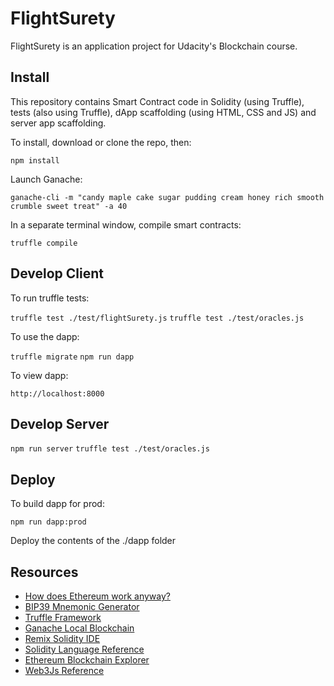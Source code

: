 # FlightSurety

FlightSurety is an application project for Udacity's Blockchain course.

## Install

This repository contains Smart Contract code in Solidity (using Truffle), tests (also using Truffle), dApp scaffolding (using HTML, CSS and JS) and server app scaffolding.

To install, download or clone the repo, then:

`npm install`


Launch Ganache:

`ganache-cli -m "candy maple cake sugar pudding cream honey rich smooth crumble sweet treat" -a 40`

In a separate terminal window, compile smart contracts:

`truffle compile`


## Develop Client

To run truffle tests:

`truffle test ./test/flightSurety.js`
`truffle test ./test/oracles.js`


To use the dapp:

`truffle migrate`
`npm run dapp`


To view dapp:

`http://localhost:8000`


## Develop Server

`npm run server`
`truffle test ./test/oracles.js`


## Deploy

To build dapp for prod:

`npm run dapp:prod`


Deploy the contents of the ./dapp folder

## Resources

* [How does Ethereum work anyway?](https://medium.com/@preethikasireddy/how-does-ethereum-work-anyway-22d1df506369)
* [BIP39 Mnemonic Generator](https://iancoleman.io/bip39/)
* [Truffle Framework](http://truffleframework.com/)
* [Ganache Local Blockchain](http://truffleframework.com/ganache/)
* [Remix Solidity IDE](https://remix.ethereum.org/)
* [Solidity Language Reference](http://solidity.readthedocs.io/en/v0.4.24/)
* [Ethereum Blockchain Explorer](https://etherscan.io/)
* [Web3Js Reference](https://github.com/ethereum/wiki/wiki/JavaScript-API)